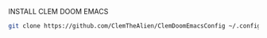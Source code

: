 INSTALL CLEM DOOM EMACS 
``` sh
git clone https://github.com/ClemTheAlien/ClemDoomEmacsConfig ~/.config/doom
```
